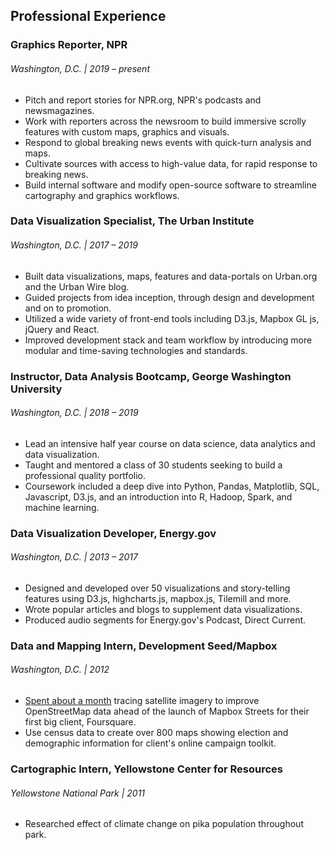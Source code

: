 ## Professional Experience

### Graphics Reporter, NPR

###### Washington, D.C. | 2019 – present

* Pitch and report stories for NPR.org, NPR's podcasts and newsmagazines.
* Work with reporters across the newsroom to build immersive scrolly features with custom maps, graphics and visuals. 
* Respond to global breaking news events with quick-turn analysis and maps.
* Cultivate sources with access to high-value data, for rapid response to breaking news. 
* Build internal software and modify open-source software to streamline cartography and graphics workflows. 

### Data Visualization Specialist, The Urban Institute

###### Washington, D.C. | 2017 – 2019

* Built data visualizations, maps, features and data-portals on Urban.org and the Urban Wire blog. 
* Guided projects from idea inception, through design and development and on to  promotion. 
* Utilized a wide variety of front-end tools including D3.js, Mapbox GL js, jQuery and React. 
* Improved development stack and team workflow by introducing more modular and time-saving technologies and standards. 

### Instructor, Data Analysis Bootcamp, George Washington University

###### Washington, D.C. | 2018 – 2019

* Lead an intensive half year course on data science, data analytics and data visualization. 
* Taught and mentored a class of 30 students seeking to build a professional quality portfolio.
* Coursework included a deep dive into Python, Pandas, Matplotlib, SQL, Javascript, D3.js, and an introduction into R, Hadoop, Spark, and machine learning.

### Data Visualization Developer, Energy.gov

###### Washington, D.C. | 2013 – 2017

* Designed and developed over 50 visualizations and story-telling features using D3.js, highcharts.js, mapbox.js, Tilemill and more. 
* Wrote popular articles and blogs to supplement data visualizations.
* Produced audio segments for Energy.gov's Podcast, Direct Current.

### Data and Mapping Intern, Development Seed/Mapbox

###### Washington, D.C. | 2012

* [Spent about a month](https://blog.mapbox.com/open-mapping-coming-to-a-campus-near-you-7e375a4dc739) tracing satellite imagery to improve OpenStreetMap data ahead of the launch of Mapbox Streets for their first big client, Foursquare. 
* Use census data to create over 800 maps showing election and demographic information for client's online campaign toolkit.

### Cartographic Intern, Yellowstone Center for Resources 

###### Yellowstone National Park | 2011

* Researched effect of climate change on pika population throughout park. 
